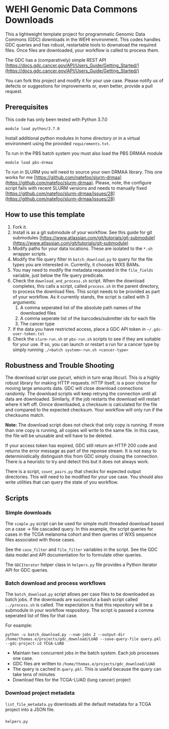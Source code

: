 # WEHI Genomic Data Commons Downloads

This a lightweight template project for programmatic Genomic Data Commons (GDC) downloads in the WEHI environment. This codes handles GDC queries and has robust, restartable tools to downaload the required files. Once files are downloaded, your workflow is called to process them.

The GDC has a (comparatively) simple REST API 
[https://docs.gdc.cancer.gov/API/Users_Guide/Getting_Started/](https://docs.gdc.cancer.gov/API/Users_Guide/Getting_Started/)

You can fork this project and modify it for your use case. Please notify us of defects or suggestions for improvements or, even better, provide a pull request.

## Prerequisites
This code has only been tested with Python 3.7.0
```
module load python/3.7.0
```

Install additional python modules in home directory or in a virtual environment using the provided `requirements.txt`.

To run in the PBS batch system you must also load the PBS DRMAA module
```
module load pbs-drmaa
```

To run in SLURM you will need to source your own DRMAA library. This one works for me
[https://github.com/natefoo/slurm-drmaa](https://github.com/natefoo/slurm-drmaa). Please,
note, the configure script fails with recent SLURM versions and needs to manually fixed
[https://github.com/natefoo/slurm-drmaa/issues/28](https://github.com/natefoo/slurm-drmaa/issues/28)

## How to use this template
1. Fork it. 
2. Install is as a git submodule of your workflow. See this guide for git submodules [https://www.atlassian.com/git/tutorials/git-submodule](https://www.atlassian.com/git/tutorials/git-submodule)
3. Modify paths for your data locations. These are isolated to the `*.sh` wrapper scripts.
4. Modify the file query filter in `batch_download.py` to query for the file types you are interested in. Currently, it chooses WXS BAMs.
5. You may need to modify the metadata requested in the `file_fields` variable, just below the file query predicate.
6. Check the `download_and_process.sh` script. When the download completes, this calls a script, called `process.sh` in the parent directory, to process the download files. This script needs to be provided as part of your workflow. As it currently stands, the script is called with 3 arguments:
    1. A comma seperated list of the absolute path names of the downloaded files 
    2. A comma seperate list of the barcodes/submitter ids for each file
    3. The cancer type
7. If the data you have restricted access, place a GDC API token in `~/.gdc-user-token.txt`
8. Check the `slurm-run.sh` or `pbs-run.sh` scripts to see if they are suitable for your use. If so, you can launch or restart a run for a cancer type by simply running `./<batch system>-run.sh <cancer-type>`

## Robustness and Trouble Shooting 
The download script use pycurl, which in turn wrap libcurl. This is a highly robust library for making HTTP requests. HTTP itself, is a poor choice for moving large amounts data. GDC will close download connections randomly. The download scripts will keep retryng the connection until all data are downloaded. Similarly, if the job restarts the download will restart where it left off. Onnce downloaded, a checksum is calculated for the file and compared to the expected checksum. Your workflow will only run if the checksums match.

**Note:** The download script does not check that only copy is running. If more than one copy is running, all copies will write to the same file. In this case, the file will be unusable and will have to be deleted.

If your access token has expired, GDC still return an HTTP 200 code and returns the error message as part of the reponse stream. It is not easy to deterministically distinguish this from GDC simply closing the connection. There is a heuristic to try and detect this but it does not always work.

There is a script, `count_pairs.py` that checks for expected output directories. This will need to be modified for your use case. You should also write utilities that can query the state of you workflow.

## Scripts
### Simple downloads
The `simple.py` script can be used for simple multi threaded download based on a case -> file cascaded query. In this example, the script queries for cases in the TCGA melanoma cohort and then queries of WXS sequence files associated with those cases. 

See the `case_filter` and `file_filter` variables in the script. See the GDC data model and API documentation for to formulate other queries.

The `GDCIterator` helper class in `helpers.py` file provides a Python iterator API for GDC queries.

### Batch download and process workflows
The `batch_download.py` script allows per case files to be downloaded as batch jobs. if the downloads are successful a bash script called `../process.sh` is called. The expectation is that this repository will be a submodule in your workflow respository. The script is passed a comma seperated list of files for that case.

For example:
```
python -u batch_download.py --num-jobs 2 --output-dir /home/thomas.e/projects/gdc_download/LUAD --save-query-file query.pkl --gdc-project-id TCGA-LUAD
```

* Maintain two concurrent jobs in the batch system. Each job processes one case.
* GDC files are written to `/home/thomas.e/projects/gdc_download/LUAD`
* The query is cached in `query.pkl`. This is useful because the query can take tens of minutes
* Download files for the TCGA-LUAD (lung cancer) project

### Download project metadata
`list_file_metadata.py` downloads all the default metadata for a TCGA project into a JSON file.

###
`helpers.py` 